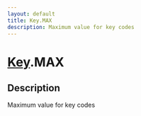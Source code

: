 ```yaml
---
layout: default
title: Key.MAX
description: Maximum value for key codes
---
```

# [Key]({{site.url}}/Pages/Reference/Key.html).MAX

## Description
Maximum value for key codes

